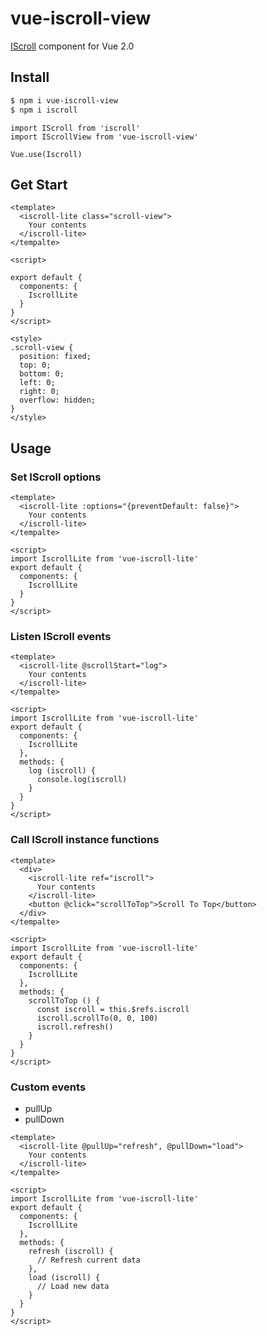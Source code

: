 # vue-iscroll-view

[IScroll](https://github.com/cubiq/iscroll) component for Vue 2.0

## Install

```bash
$ npm i vue-iscroll-view
$ npm i iscroll
```

```
import IScroll from 'iscroll'
import IScrollView from 'vue-iscroll-view'

Vue.use(Iscroll)
```

## Get Start

```vue
<template>
  <iscroll-lite class="scroll-view">
    Your contents
  </iscroll-lite>
</tempalte>

<script>

export default {
  components: {
    IscrollLite
  }
}
</script>

<style>
.scroll-view {
  position: fixed;
  top: 0;
  bottom: 0;
  left: 0;
  right: 0;
  overflow: hidden;
}
</style>
```

## Usage

### Set IScroll options

```vue
<template>
  <iscroll-lite :options="{preventDefault: false}">
    Your contents
  </iscroll-lite>
</tempalte>

<script>
import IscrollLite from 'vue-iscroll-lite'
export default {
  components: {
    IscrollLite
  }
}
</script>
```

### Listen IScroll events

```vue
<template>
  <iscroll-lite @scrollStart="log">
    Your contents
  </iscroll-lite>
</tempalte>

<script>
import IscrollLite from 'vue-iscroll-lite'
export default {
  components: {
    IscrollLite
  },
  methods: {
    log (iscroll) {
      console.log(iscroll)
    }
  }
}
</script>
```

### Call IScroll instance functions

```vue
<template>
  <div>
    <iscroll-lite ref="iscroll">
      Your contents
    </iscroll-lite>
    <button @click="scrollToTop">Scroll To Top</button>
  </div>
</tempalte>

<script>
import IscrollLite from 'vue-iscroll-lite'
export default {
  components: {
    IscrollLite
  },
  methods: {
    scrollToTop () {
      const iscroll = this.$refs.iscroll
      iscroll.scrollTo(0, 0, 100)
      iscroll.refresh()
    }
  }
}
</script>
```

### Custom events

- pullUp
- pullDown

```vue
<template>
  <iscroll-lite @pullUp="refresh", @pullDown="load">
    Your contents
  </iscroll-lite>
</tempalte>

<script>
import IscrollLite from 'vue-iscroll-lite'
export default {
  components: {
    IscrollLite
  },
  methods: {
    refresh (iscroll) {
      // Refresh current data
    },
    load (iscroll) {
      // Load new data
    }
  }
}
</script>
```
